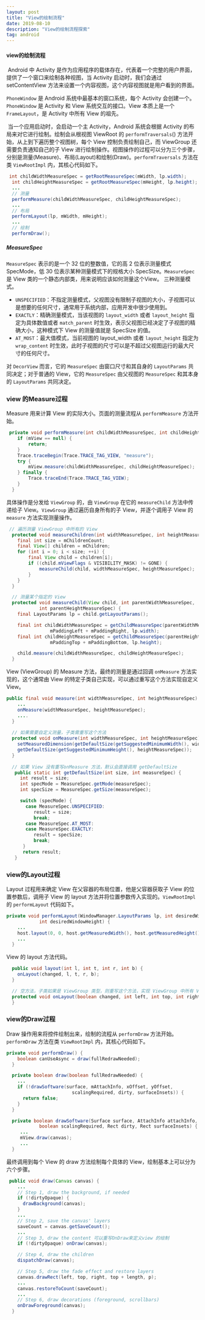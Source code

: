 ```yaml
---
layout: post
title: "View的绘制流程"
date: 2019-08-10
description: "View的绘制流程探索"
tag: android
---
```

#### view的绘制流程

​		Android 中 Activity 是作为应用程序的载体存在，代表着一个完整的用户界面，提供了一个窗口来绘制各种视图，当 Activity 启动时，我们会通过 setContentView 方法来设置一个内容视图，这个内容视图就是用户看到的界面。

`PhoneWindow` 是 Android 系统中最基本的窗口系统，每个 Activity 会创建一个。`PhoneWindow` 是 Activity 和 View 系统交互的接口。View 本质上是一个 `FrameLayout`，是 Activity 中所有 View 的祖先。

​		当一个应用启动时，会启动一个主 Activity，Android 系统会根据 Activity 的布局来对它进行绘制。绘制会从根视图 ViewRoot 的 `performTraversals`() 方法开始，从上到下遍历整个视图树，每个 View 控制负责绘制自己，而 ViewGroup 还需要负责通知自己的子 View 进行绘制操作。视图操作的过程可以分为三个步骤，分别是测量(Measure)、布局(Layout)和绘制(Draw)。`performTraversals` 方法在类 `ViewRootImpl` 内，其核心代码如下。

```java
 int childWidthMeasureSpec = getRootMeasureSpec(mWidth, lp.width);
  int childHeightMeasureSpec = getRootMeasureSpec(mHeight, lp.height);
  ...
  // 测量
  performMeasure(childWidthMeasureSpec, childHeightMeasureSpec);
  ...
  // 布局
  performLayout(lp, mWidth, mHeight);
  ...
  // 绘制
  performDraw();
```

##### MeasureSpec

`MeasureSpec` 表示的是一个 32 位的整数值，它的高 2 位表示测量模式 SpecMode，低 30 位表示某种测量模式下的规格大小 SpecSize。`MeasureSpec` 是 View 类的一个静态内部类，用来说明应该如何测量这个View。
 三种测量模式。

- `UNSPECIFIED`：不指定测量模式，父视图没有限制子视图的大小，子视图可以是想要的任何尺寸，通常用于系统内部，应用开发中很少使用到。
- `EXACTLY`：精确测量模式，当该视图的 `layout_width` 或者 `layout_height` 指定为具体数值或者 `match_parent` 时生效，表示父视图已经决定了子视图的精确大小，这种模式下 View 的测量值就是 SpecSize 的值。
- `AT_MOST`：最大值模式，当前视图的 layout_width 或者 `layout_height` 指定为 `wrap_content` 时生效，此时子视图的尺寸可以是不超过父视图运行的最大尺寸的任何尺寸。

对 `DecorView` 而言，它的 `MeasureSpec` 由窗口尺寸和其自身的 `LayoutParams` 共同决定；对于普通的 View，它的 `MeasureSpec` 由父视图的 `MeasureSpec` 和其本身的 `LayoutParams` 共同决定。

<h3>view 的Measure过程</h3>

Measure 用来计算 View 的实际大小。页面的测量流程从 `performMeasure` 方法开始。

```java
 private void performMeasure(int childWidthMeasureSpec, int childHeightMeasureSpec) {
    if (mView == null) {
        return;
    }
    Trace.traceBegin(Trace.TRACE_TAG_VIEW, "measure");
    try {
        mView.measure(childWidthMeasureSpec, childHeightMeasureSpec);
    } finally {
        Trace.traceEnd(Trace.TRACE_TAG_VIEW);
    }
  }
```

具体操作是分发给 `ViewGroup` 的，由 `ViewGroup` 在它的 `measureChild` 方法中传递给子 View。`ViewGroup` 通过遍历自身所有的子 View，并逐个调用子 View 的 `measure` 方法实现测量操作。

```java
 // 遍历测量 ViewGroup 中所有的 View
  protected void measureChildren(int widthMeasureSpec, int heightMeasureSpec) {
    final int size = mChildrenCount;
    final View[] children = mChildren;
    for (int i = 0; i < size; ++i) {
        final View child = children[i];
        if ((child.mViewFlags & VISIBILITY_MASK) != GONE) {
            measureChild(child, widthMeasureSpec, heightMeasureSpec);
        }
    }
  }

  // 测量某个指定的 View
  protected void measureChild(View child, int parentWidthMeasureSpec,
            int parentHeightMeasureSpec) {
    final LayoutParams lp = child.getLayoutParams();

    final int childWidthMeasureSpec = getChildMeasureSpec(parentWidthMeasureSpec,
                mPaddingLeft + mPaddingRight, lp.width);
    final int childHeightMeasureSpec = getChildMeasureSpec(parentHeightMeasureSpec,
                mPaddingTop + mPaddingBottom, lp.height);

    child.measure(childWidthMeasureSpec, childHeightMeasureSpec);
  }
```

View (ViewGroup) 的 Measure 方法，最终的测量是通过回调 `onMeasure` 方法实现的，这个通常由 View 的特定子类自己实现，可以通过重写这个方法实现自定义 View。

```java
public final void measure(int widthMeasureSpec, int heightMeasureSpec) {
    ...
    onMeasure(widthMeasureSpec, heightMeasureSpec);
    ....
  }
  
  // 如果需要自定义测量，子类需重写这个方法
  protected void onMeasure(int widthMeasureSpec, int heightMeasureSpec) {
    setMeasuredDimension(getDefaultSize(getSuggestedMinimumWidth(), widthMeasureSpec),
    getDefaultSize(getSuggestedMinimumHeight(), heightMeasureSpec));
  }
  
  // 如果 View 没有重写onMeasure 方法，默认会直接调用 getDefaultSize
   public static int getDefaultSize(int size, int measureSpec) {
     int result = size;
     int specMode = MeasureSpec.getMode(measureSpec);
     int specSize = MeasureSpec.getSize(measureSpec);

     switch (specMode) {
       case MeasureSpec.UNSPECIFIED:
          result = size;
          break;
       case MeasureSpec.AT_MOST:
       case MeasureSpec.EXACTLY:
          result = specSize;
          break;
      }
      return result;
   }
```

<h3>view的Layout过程</h3>

Layout 过程用来确定 View 在父容器的布局位置，他是父容器获取子 View 的位置参数后，调用子 View 的 layout 方法并将位置参数传入实现的。`ViewRootImpl` 的 `performLayout` 代码如下。

```java
private void performLayout(WindowManager.LayoutParams lp, int desiredWindowWidth,
            int desiredWindowHeight) {
    ...
    host.layout(0, 0, host.getMeasuredWidth(), host.getMeasuredHeight());
    ...
  }
```

View 的 layout 方法代码。

```java
  public void layout(int l, int t, int r, int b) {
    onLayout(changed, l, t, r, b);
  }

  // 空方法，子类如果是 ViewGroup 类型，则重写这个方法，实现 ViewGroup 中所有 View 控件布局
  protected void onLayout(boolean changed, int left, int top, int right, int bottom) {
  }
```

<h3>view的Draw过程</h3>

Draw 操作用来将控件绘制出来，绘制的流程从 `performDraw` 方法开始。`performDraw` 方法在类 `ViewRootImpl` 内，其核心代码如下。

```java
private void performDraw() {
    boolean canUseAsync = draw(fullRedrawNeeded);
  }

  private boolean draw(boolean fullRedrawNeeded) {
    ...
    if (!drawSoftware(surface, mAttachInfo, xOffset, yOffset,
                        scalingRequired, dirty, surfaceInsets)) {
      return false;
    }
  }

  private boolean drawSoftware(Surface surface, AttachInfo attachInfo, int xoff, int yoff,
            boolean scalingRequired, Rect dirty, Rect surfaceInsets) {
     ...
     mView.draw(canvas);
     ...
  }
```

最终调用到每个 View 的 draw 方法绘制每个具体的 View，绘制基本上可以分为六个步骤。

```java
 public void draw(Canvas canvas) {
    ...
    // Step 1, draw the background, if needed
    if (!dirtyOpaque) {
      drawBackground(canvas);
    }
    ...
    // Step 2, save the canvas' layers
    saveCount = canvas.getSaveCount();
    ...
    // Step 3, draw the content 可以重写OnDraw来定义view 的绘制
    if (!dirtyOpaque) onDraw(canvas);

    // Step 4, draw the children
    dispatchDraw(canvas);

    // Step 5, draw the fade effect and restore layers
    canvas.drawRect(left, top, right, top + length, p);
    ...
    canvas.restoreToCount(saveCount);
    ...
    // Step 6, draw decorations (foreground, scrollbars)
    onDrawForeground(canvas);
  }
```

